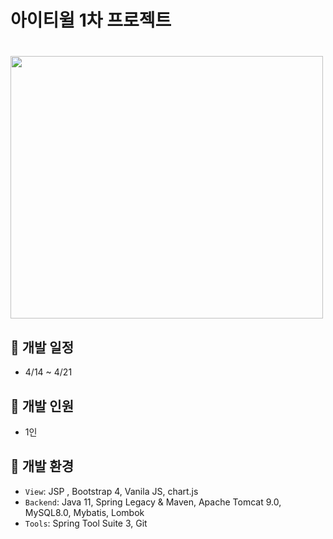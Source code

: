 # 아이티윌 1차 프로젝트
<!-- ![메인화면](https://github.com/user-attachments/assets/dbcabdd4-9365-4f38-99e4-29bc0a6f87bb) -->
# <img src="https://github.com/user-attachments/assets/dbcabdd4-9365-4f38-99e4-29bc0a6f87bb" width="500" height="420" />
## 📅 개발 일정
- 4/14 ~ 4/21
## 👤 개발 인원
- 1인
## 🔧 개발 환경
- <code>View</code>: JSP , Bootstrap 4, Vanila JS, chart.js
- <code>Backend</code>: Java 11, Spring Legacy & Maven, Apache Tomcat 9.0, <br> MySQL8.0, Mybatis, Lombok
- <code>Tools</code>: Spring Tool Suite 3, Git

